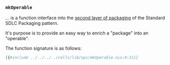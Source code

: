 ### `mkOperable`

... is a function interface into the [second layer of packaging][packaging-second] of the Standard SDLC Packaging pattern.

It's purpose is to provide an easy way to enrich a "package" into an "operable".

The function signature is as follows:

```nix
{{#include ../../../../cells/lib/ops/mkOperable.nix:8:21}}
```

[packaging-second]: /patterns/four-packaging-layers.md#operable-layer

